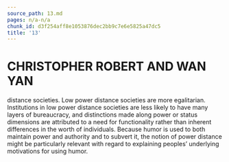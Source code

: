 ```yaml
---
source_path: 13.md
pages: n/a-n/a
chunk_id: d3f254aff8e1053876dec2bb9c7e6e5825a47dc5
title: '13'
---
```

# CHRISTOPHER ROBERT AND WAN YAN

distance societies. Low power distance societies are more egalitarian. Institutions in low power distance societies are less likely to have many layers of bureaucracy, and distinctions made along power or status dimensions are attributed to a need for functionality rather than inherent differences in the worth of individuals. Because humor is used to both maintain power and authority and to subvert it, the notion of power distance might be particularly relevant with regard to explaining peoples’ underlying motivations for using humor.

